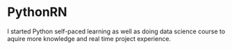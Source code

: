 # PythonRN
I started Python self-paced learning as well as doing data science course to aquire more knowledge and real time project experience.
